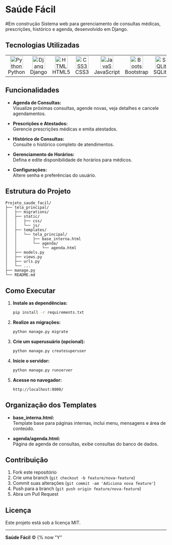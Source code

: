 # Saúde Fácil
#Em construção
Sistema web para gerenciamento de consultas médicas, prescrições, histórico e agenda, desenvolvido em Django.

## Tecnologias Utilizadas

<table>
  <tr>
    <td align="center">
      <img src="https://cdn.jsdelivr.net/gh/devicons/devicon/icons/python/python-original.svg" width="40" alt="Python"/><br>Python
    </td>
    <td align="center">
      <img src="https://cdn.jsdelivr.net/gh/devicons/devicon/icons/django/django-plain.svg" width="40" alt="Django"/><br>Django
    </td>
    <td align="center">
      <img src="https://cdn.jsdelivr.net/gh/devicons/devicon/icons/html5/html5-original.svg" width="40" alt="HTML5"/><br>HTML5
    </td>
    <td align="center">
      <img src="https://cdn.jsdelivr.net/gh/devicons/devicon/icons/css3/css3-original.svg" width="40" alt="CSS3"/><br>CSS3
    </td>
    <td align="center">
      <img src="https://cdn.jsdelivr.net/gh/devicons/devicon/icons/javascript/javascript-original.svg" width="40" alt="JavaScript"/><br>JavaScript
    </td>
    <td align="center">
      <img src="https://cdn.jsdelivr.net/gh/devicons/devicon/icons/bootstrap/bootstrap-original.svg" width="40" alt="Bootstrap"/><br>Bootstrap
    </td>
    <td align="center">
      <img src="https://cdn.jsdelivr.net/gh/devicons/devicon/icons/sqlite/sqlite-original.svg" width="40" alt="SQLite"/><br>SQLite
    </td>
    <td align="center">
      <img src="https://cdn.jsdelivr.net/gh/devicons/devicon/icons/linux/linux-original.svg" width="40" alt="Linux"/><br>Linux
    </td>
  </tr>
</table>

## Funcionalidades

- **Agenda de Consultas:**  
  Visualize próximas consultas, agende novas, veja detalhes e cancele agendamentos.

- **Prescrições e Atestados:**  
  Gerencie prescrições médicas e emita atestados.

- **Histórico de Consultas:**  
  Consulte o histórico completo de atendimentos.

- **Gerenciamento de Horários:**  
  Defina e edite disponibilidade de horários para médicos.

- **Configurações:**  
  Altere senha e preferências do usuário.

## Estrutura do Projeto

```
Projeto_saude_facil/
├── tela_principal/
│   ├── migrations/
│   ├── static/
│   │   ├── css/
│   │   └── js/
│   ├── templates/
│   │   └── tela_principal/
│   │       ├── base_interna.html
│   │       └── agenda/
│   │           └── agenda.html
│   ├── models.py
│   ├── views.py
│   ├── urls.py
│   └── ...
├── manage.py
└── README.md
```

## Como Executar

1. **Instale as dependências:**
   ```bash
   pip install -r requirements.txt
   ```

2. **Realize as migrações:**
   ```bash
   python manage.py migrate
   ```

3. **Crie um superusuário (opcional):**
   ```bash
   python manage.py createsuperuser
   ```

4. **Inicie o servidor:**
   ```bash
   python manage.py runserver
   ```

5. **Acesse no navegador:**
   ```
   http://localhost:8000/
   ```

## Organização dos Templates

- **base_interna.html:**  
  Template base para páginas internas, inclui menu, mensagens e área de conteúdo.

- **agenda/agenda.html:**  
  Página de agenda de consultas, exibe consultas do banco de dados.

## Contribuição

1. Fork este repositório
2. Crie uma branch (`git checkout -b feature/nova-feature`)
3. Commit suas alterações (`git commit -am 'Adiciona nova feature'`)
4. Push para a branch (`git push origin feature/nova-feature`)
5. Abra um Pull Request

## Licença

Este projeto está sob a licença MIT.

---

**Saúde Fácil** &copy; {% now "Y"
